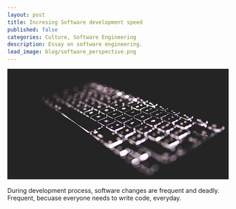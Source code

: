 ```yaml
---
layout: post
title: Incresing Software development speed
published: false
categories: Culture, Software Engineering
description: Essay on software engineering.
lead_image: blog/software_perspective.png
---
```


<p><img src="/assets/images/blog/software_perspective.png" alt="Software generation" class="responsive" /></p>

During development process, software changes are frequent and deadly. Frequent, becuase everyone needs to write code, everyday. 


